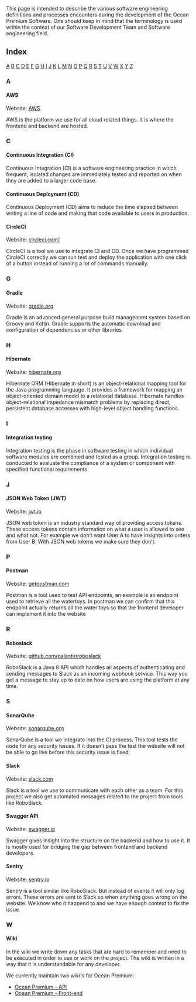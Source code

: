 This page is intended to describe the various software engineering definitions and processes encounters during the development of the Ocean Premium Software. One should keep in mind that the terminology is used within the context of our Software Development Team and Software engineering field. 

## Index

[A](#markdown-header-a) [B](#markdown-header-b) [C](#markdown-header-c) [D](#markdown-header-d) [E](#markdown-header-e) [F](#markdown-header-f) [G](#markdown-header-g) [H](#markdown-header-h) [I](#markdown-header-i) [J](#markdown-header-j) [K](#markdown-header-k) [L](#markdown-header-l) [M](#markdown-header-m) [N](#markdown-header-n) [O](#markdown-header-o) [P](#markdown-header-p) [Q](#markdown-header-q) [R](#markdown-header-r) [S](#markdown-header-s) [T](#markdown-header-t) [U](#markdown-header-u) [V](#markdown-header-v) [W](#markdown-header-w) [X](#markdown-header-x) [Y](#markdown-header-y) [Z](#markdown-header-z)

### A

#### AWS

Website: [AWS](http://aws.amazon.com)

AWS is the platform we use for all cloud related things. It is where the frontend and backend are hosted.

### C

#### Continuous Integration (CI)

Continuous Integration (CI) is a software engineering practice in which frequent, isolated changes are immediately tested and reported on when they are added to a larger code base.

#### Continuous Deployment (CD)

Continuous Deployment (CD) aims to reduce the time elapsed between writing a line of code and making that code available to users in production.

#### CircleCI

Website: [circleci.com/](https://circleci.com/)

CircleCI is a tool we use to integrate CI and CD. Once we have programmed CircleCI correctly we can run test and deploy the application with one click of a button instead of running a lot of commands manually.

### G

#### Gradle

Website: [gradle.org](http://gradle.org)

Gradle is an advanced general purpose build management system based on Groovy and Kotlin. Gradle supports the automatic download and configuration of dependencies or other libraries.

### H

#### Hibernate

Website: [hibernate.org](https://hibernate.org)

Hibernate ORM (Hibernate in short) is an object-relational mapping tool for the Java programming language. It provides a framework for mapping an object-oriented domain model to a relational database. Hibernate handles object-relational impedance mismatch problems by replacing direct, persistent database accesses with high-level object handling functions.

### I

#### Integration testing

Integration testing is the phase in software testing in which individual software modules are combined and tested as a group. Integration testing is conducted to evaluate the compliance of a system or component with specified functional requirements.

### J

#### JSON Web Token (JWT)

Website: [jwt.io](https://jwt.io)

JSON web token is an industry standard way of providing access tokens. These access tokens contain information on what a user is allowed to see and what not. For example we don’t want User A to have insights into orders from User B. With JSON web tokens we make sure they don’t.

### P

#### Postman

Website: [getpostman.com](https://www.getpostman.com)

Postman is a tool used to test API endpoints, an example is an endpoint used to retrieve all the watertoys. In postman we can confirm that this endpoint actually returns all the water toys so that the frontend developer can implement it into the website

### R

#### Roboslack

Website: [github.com/palantir/roboslack](https://github.com/palantir/roboslack)

RoboSlack is a Java 8 API which handles all aspects of authenticating and sending messages to Slack as an incoming webhook service. This way you get a message to stay up to date on how users are using the platform at any time.

### S

#### SonarQube

Website: [sonarqube.org](https://www.sonarqube.org)

SonarQube is a tool we integrate into the CI process. This tool tests the code for any security issues. If it doesn’t pass the test the website will not be able to go live before this security issue is fixed.

#### Slack

Website: [slack.com](https://slack.com)

Slack is a tool we use to communicate with each other as a team. For this project we also get automated messages related to the project from tools like RoboSlack.

#### Swagger API

Website: [swagger.io](https://swagger.io)

Swagger gives insight into the structure on the backend and how to use it. It is mostly used for bridging the gap between frontend and backend developers.

#### Sentry

Website: [sentry.io](https://sentry.io)

Sentry is a tool similar like RoboSlack. But instead of events it will only log errors. These errors are sent to Slack so when anything goes wrong on the website. We know who it happend to and we have enough context to fix the issue.

### W

#### Wiki

In the wiki we write down any tasks that are hard to remember and need to be executed in order to use or work on the project. The wiki is written in a way that it is understandable for any developer.

We currently maintain two wiki's for Ocean Premium:

- [Ocean Premium - API](https://bitbucket.org/oceanpremium/ocean-premium-api/wiki/Home)
- [Ocean Premium - Front-end](https://bitbucket.org/jvt/ocean-premium-frontend/src)